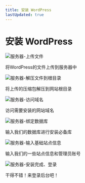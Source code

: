 ```yaml
---
title: 安装 WordPress
lastUpdated: true
---
```


# 安装 WordPress

![服务器-上传文件](https://s.nmxc.ltd/sakurairo_wiki/help/wp-install-1.png)

将WordPress的文件上传到服务器中

![服务器-解压文件到根目录](https://s.nmxc.ltd/sakurairo_wiki/help/wp-install-2.png)

将上传的压缩包解压到网站根目录

![服务器-访问域名](https://s.nmxc.ltd/sakurairo_wiki/help/wp-install-3.png)

访问需要安装的网站域名

![服务器-绑定数据库](https://s.nmxc.ltd/sakurairo_wiki/help/wp-install-4.png)

输入我们的数据库进行安装必备库

![服务器-输入基础站点信息](https://s.nmxc.ltd/sakurairo_wiki/help/wp-install-5.png)

输入我们的一些站点信息和管理员账号

![服务器-安装完成、登录](https://s.nmxc.ltd/sakurairo_wiki/help/wp-install-6.png)

干得不错！来登录后台吧！